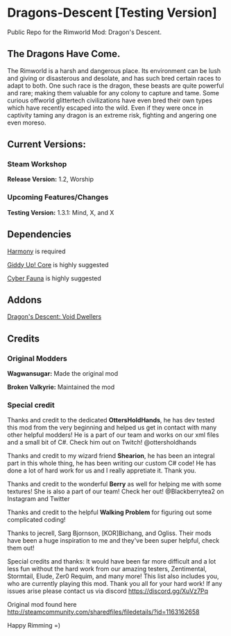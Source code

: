 # Dragons-Descent [Testing Version]
Public Repo for the Rimworld Mod: Dragon's Descent.

## The Dragons Have Come.
The Rimworld is a harsh and dangerous place. Its environment can be lush and giving or disasterous and desolate, and has such bred certain races to adapt to both. One such race is the dragon, these beasts are quite powerful and rare; making them valuable for any colony to capture and tame. Some curious offworld glittertech civilizations have even bred their own types which have recently escaped into the wild. Even if they were once in captivity taming any dragon is an extreme risk, fighting and angering one even moreso.

## Current Versions:
### Steam Workshop
<b>Release Version:</b> 1.2, Worship

### Upcoming Features/Changes
<b>Testing Version:</b> 1.3.1: Mind, X, and X

## Dependencies
<a href="https://steamcommunity.com/sharedfiles/filedetails/?id=2009463077">Harmony</a> is required

<a href="https://steamcommunity.com/sharedfiles/filedetails/?id=1216999901">Giddy Up! Core</a> is highly suggested

<a href="https://steamcommunity.com/sharedfiles/filedetails/?id=1548649032">Cyber Fauna</a> is highly suggested

## Addons
<a href="https://steamcommunity.com/sharedfiles/filedetails/?id=2185295561">Dragon's Descent: Void Dwellers</a>

## Credits
### Original Modders
  <b>Wagwansugar:</b> Made the original mod

  <b>Broken Valkyrie:</b> Maintained the mod

### Special credit
Thanks and credit to the dedicated <b>OttersHoldHands</b>, he has dev tested this mod from the very beginning and helped us get in contact with many other helpful modders! He is a part of our team and works on our xml files and a small bit of C#. Check him out on Twitch! @ottersholdhands

Thanks and credit to my wizard friend <b>Shearion</b>, he has been an integral part in this whole thing, he has been writing our custom C# code! He has done a lot of hard work for us and I really appretiate it. Thank you.

Thanks and credit to the wonderful <b>Berry</b> as well for helping me with some textures! She is also a part of our team! Check her out! @Blackberrytea2 on Instagram and Twitter

Thanks and credit to the helpful <b>Walking Problem</b> for figuring out some complicated coding!
	
Thanks to jecrell, Sarg Bjornson, [KOR]Bichang, and Ogliss. Their mods have been a huge inspiration to me and they've been super helpful, check them out!

Special credits and thanks: It would have been far more difficult and a lot less fun without the hard work from our amazing testers, Zentimental, Stormtail, Elude, Zer0 Requim, and many more! This list also includes you, who are currently playing this mod. Thank you all for your hard work! If any issues arise please contact us via discord  https://discord.gg/XuVz7Pq
    
Original mod found here http://steamcommunity.com/sharedfiles/filedetails/?id=1163162658

Happy Rimming =)
